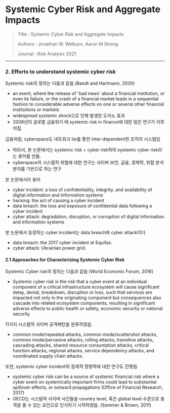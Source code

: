 # Systemic Cyber Risk and Aggregate Impacts

> Title : Systemic Cyber Risk and Aggregate Impacts
>
> Authors : Jonathan W. Welburn, Aaron M.Strong
>
> Journal : Risk Analysis 2021

---

### 2. Efforts to understand systemic cyber risk

Systemic risk의 정의는 다음과 같음 (Bandt and Hartmann, 2000)

- an event, where the release of 'bad news' about a financial institution, or even its failure, or the crash of a financial market leads in a sequential fashion to considerable adverse effects on one or several other financial institutions or markets
- widespread systemic shock으로 인해 발생한 도미노 효과
- 2008년의 글로벌 금융위기 때 systemic risk in finance에 대한 많은 연구가 이루어짐.

금융처럼, cyberspace도 네트워크 tie를 통한 inter-dependent한 조직의 시스템임

- 따라서, 본 논문에서는 systemic risk + cyber risk하여 systemic cyber risk라는 용어를 만듦.
- cyberspace의 시스템적 위험에 대한 연구는 사이버 보안, 금융, 경제학, 위험 분석 분야를 기반으로 하는 연구

본 논문에서의 용어

- cyber incident: a loss of confidentiality, integrity, and availability of digital information and information systems
- hacking: the act of causing a cyber incident
- data breach: the loss and exposure of confidential data following a cyber incident
- cyber attack: degradation, disruption, or corruption of digital information and information systems

본 논문에서 등장하는 cyber incident는 data breach와 cyber attack이다.

- data breach: the 2017 cyber incident at Equifax.
- cyber attack: Ukrainian power grid.

#### 2.1 Approaches for Characterizing Systemic Cyber Risk

Systemic Cyber risk의 정의는 다음과 같음 (World Economic Forum, 2016)

- Systemic cyber risk is the risk that a cyber event at an individual component of a critical infrastructure ecosystem will cause significant delay, denial, breakdown, disruption or loss, such that services are impacted not only in the originating component but consequences also cascade into related ecosystem components, resulting in significant adverse effects to public health or safety, economic security or national security.

11가지 시스템적 사이버 공격패턴을 분류하였음.

- common mode/repeated attacks, common mode/scattershot attacks, common mode/pervasive attacks, rolling attacks, transitive attacks, cascading attacks, shared resource consumption attacks, critical function attacks, regional attacks, service dependency attacks, and coordinated supply chain attacks.

또한, systemic cyber incident의 잠재적 영향력에 대한 연구도 진행됨.

- systemic cyber risk can be a source of systemic financial risk where a cyber event on systemically important firms could lead to substantial spillover effects, or outward propagations (Office of Financial Research, 2017)
- OECD는 시스템적 사이버 사건들을 country level, 혹은 global level 수준으로 충격을 줄 수 있는 요인으로 인식하기 시작하였음. (Sommer & Brown, 2011)

